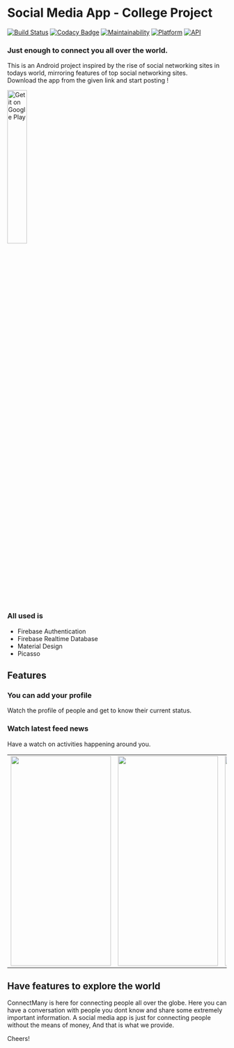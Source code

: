 # Social Media App - College Project
[![Build Status](https://travis-ci.org/rob729/Minimal_ToDo.svg?branch=master)](https://travis-ci.org/rob729/Minimal_ToDo)
[![Codacy Badge](https://api.codacy.com/project/badge/Grade/346c2ba7d2d841a48fc83734e3d2d682)](https://app.codacy.com/app/rob729/Minimal_ToDo?utm_source=github.com&utm_medium=referral&utm_content=rob729/Minimal_ToDo&utm_campaign=Badge_Grade_Dashboard)
[![Maintainability](https://api.codeclimate.com/v1/badges/c462858751a234cdcd08/maintainability)](https://codeclimate.com/github/rob729/Minimal_ToDo/maintainability)
[![Platform](https://img.shields.io/badge/platform-android-blue.svg)](http://developer.android.com/index.html)
[![API](https://img.shields.io/badge/API-21%2B-blue.svg?style=flat)](https://android-arsenal.com/api?level=21)

### Just enough to connect you all over the world.
This is an Android project inspired by the rise of social networking sites in todays world, mirroring features of top social networking sites. <br />
Download the app from the given link and start posting ! <br />

<a href='https://play.google.com/store/apps/details?id=com.connect.ansh0.connectmany'><img alt='Get it on Google Play' src='https://play.google.com/intl/en_us/badges/images/generic/en_badge_web_generic.png' width="30%" height="30%"/></a>

### All used is
 * Firebase Authentication
 * Firebase Realtime Database
 * Material Design
 * Picasso

## Features
### You can add your profile  </br> 
Watch the profile of people and get to know their current status.
</br>

### Watch latest feed news </br>
Have a watch on activities happening around you.
 </br>
<table>
        <tr>
<td><img src = "https://user-images.githubusercontent.com/35291991/51045359-6b1aea00-15e9-11e9-8ca2-41fb1e92a106.jpg" height = "480" width="230"></td>
<td><img src = "https://user-images.githubusercontent.com/35291991/51045276-360e9780-15e9-11e9-943f-d98e71ff6f59.jpg" height = "480" width="230"></td>
<td><img src = "https://user-images.githubusercontent.com/35291991/51045162-efb93880-15e8-11e9-8ef7-065cc296888a.jpg" height = "480" width="230"></td>
        </tr>
</table>  

## Have features to explore the world </br>
ConnectMany is here for connecting people all over the globe. Here you can have a conversation with people you dont know and share some extremely important information.
A social media app is just for connecting people without the means of money, And that is what we provide.


Cheers!
